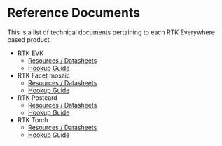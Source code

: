 # Reference Documents

This is a list of technical documents pertaining to each RTK Everywhere based product.

- RTK EVK
	- [Resources / Datasheets](https://docs.sparkfun.com/SparkFun_RTK_EVK/resources/)
	- [Hookup Guide](https://docs.sparkfun.com/SparkFun_RTK_EVK/)
- RTK Facet mosaic
	- [Resources / Datasheets](https://docs.sparkfun.com/SparkFun_RTK_Facet_mosaic/resources/)
	- [Hookup Guide](https://docs.sparkfun.com/SparkFun_RTK_Facet_mosaic/)
- RTK Postcard
	- [Resources / Datasheets](https://docs.sparkfun.com/SparkFun_RTK_Postcard/resources/)
	- [Hookup Guide](https://docs.sparkfun.com/SparkFun_RTK_Postcard/)
- RTK Torch
	- [Resources / Datasheets](https://docs.sparkfun.com/SparkFun_RTK_Torch/reference_documents/)
	- [Hookup Guide](https://docs.sparkfun.com/SparkFun_RTK_Torch/)
